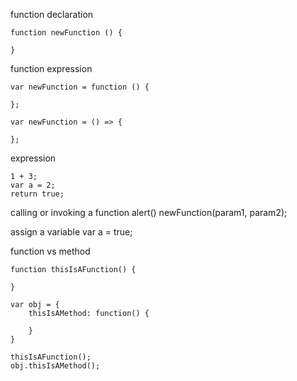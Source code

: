 function declaration

	function newFunction () {

	}

function expression

	var newFunction = function () {

	};

	var newFunction = () => {

	};

expression

	1 + 3;
	var a = 2;
	return true;

calling or invoking a function
	alert()
	newFunction(param1, param2);

assign a variable
	var a = true;

function vs method

	function thisIsAFunction() {

	}

	var obj = {
		thisIsAMethod: function() {

		}
	}

	thisIsAFunction();
	obj.thisIsAMethod();